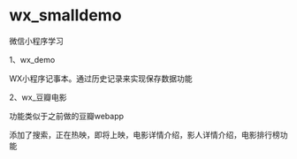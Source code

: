 # wx_smalldemo
微信小程序学习

1、wx_demo  

WX小程序记事本。通过历史记录来实现保存数据功能

2、wx_豆瓣电影  

功能类似于之前做的豆瓣webapp 

添加了搜索，正在热映，即将上映，电影详情介绍，影人详情介绍，电影排行榜功能
